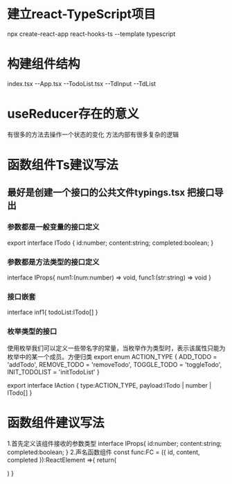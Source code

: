 # 建立react-TypeScript项目
npx create-react-app react-hooks-ts --template typescript
# 构建组件结构
index.tsx
    --App.tsx
        --TodoList.tsx
            --TdInput
            --TdList
# useReducer存在的意义
有很多的方法去操作一个状态的变化
方法内部有很多复杂的逻辑
# 函数组件Ts建议写法
## 最好是创建一个接口的公共文件typings.tsx 把接口导出
### 参数都是一般变量的接口定义
export interface ITodo {
    id:number;
    content:string;
    completed:boolean;
}
### 参数都是方法类型的接口定义
interface IProps{
    num1:(num:number) => void,
    func1:(str:string) => void
}
### 接口嵌套
interface inf1{
    todoList:ITodo[]
}
### 枚举类型的接口
使用枚举我们可以定义一些带名字的常量，当枚举作为类型时，表示该属性只能为枚举中的某一个成员。方便归类
export enum ACTION_TYPE {
    ADD_TODO = 'addTodo',
    REMOVE_TODO = 'removeTodo',
    TOGGLE_TODO = 'toggleTodo',
    INIT_TODOLIST = 'initTodoList'
}
<!-- 这个接口表示接收到的type必须要是ACTION_TYPE接口里面的某一个成员 -->
export interface IAction {
    type:ACTION_TYPE,
    payload:ITodo | number | ITodo[]
}
# 函数组件建议写法
1.首先定义该组件接收的参数类型
interface IProps{
    id:number;
    content:string;
    completed:boolean;
}
2.声名函数组件
const func:FC<IProps> = ({
        id,
        content,
        completed
    }):ReactElement =>{
        return(
        <div></div>
        )
    }
